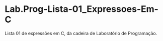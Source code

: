 # Lab.Prog-Lista-01_Expressoes-Em-C
Lista 01 de expressões em C, da cadeira de Laboratório de Programação.

